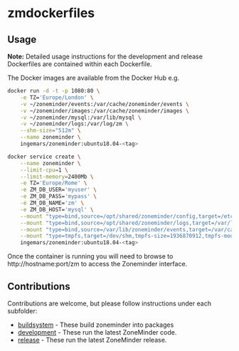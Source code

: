 # zmdockerfiles

## Usage

**Note:** Detailed usage instructions for the development and release Dockerfiles are contained within each Dockerfile.

The Docker images are available from the Docker Hub e.g.

```bash
docker run -d -t -p 1080:80 \
    -e TZ='Europe/London' \
    -v ~/zoneminder/events:/var/cache/zoneminder/events \
    -v ~/zoneminder/images:/var/cache/zoneminder/images \
    -v ~/zoneminder/mysql:/var/lib/mysql \
    -v ~/zoneminder/logs:/var/log/zm \
    --shm-size="512m" \
    --name zoneminder \
    ingemars/zoneminder:ubuntu18.04-<tag>
```

```bash
docker service create \
    --name zoneminder \
    --limit-cpu=1 \
    --limit-memory=2400Mb \
    -e TZ='Europe/Rome' \
    -e ZM_DB_USER='myuser' \
    -e ZM_DB_PASS='mypass' \
    -e ZM_DB_NAME='zm' \
    -e ZM_DB_HOST='mysql' \
    --mount "type=bind,source=/opt/shared/zoneminder/config,target=/etc/zm/conf.d" \
    --mount "type=bind,source=/opt/shared/zoneminder/logs,target=/var/log/zm" \
    --mount "type=bind,source=/var/lib/zoneminder/events,target=/var/cache/zoneminder/events" \
    --mount "type=tmpfs,target=/dev/shm,tmpfs-size=1936870912,tmpfs-mode=0777" \
    ingemars/zoneminder:ubuntu18.04-<tag>
```

Once the container is running you will need to browse to http://hostname:port/zm to access the Zoneminder interface.

## Contributions

Contributions are welcome, but please follow instructions under each subfolder:

- [buildsystem](https://github.com/ZoneMinder/zmdockerfiles/tree/master/buildsystem) - These build zoneminder into packages
- [development](https://github.com/ZoneMinder/zmdockerfiles/tree/master/development) - These run the latest ZoneMinder code.
- [release](https://github.com/ZoneMinder/zmdockerfiles/tree/master/release) - These run the latest ZoneMinder release.
